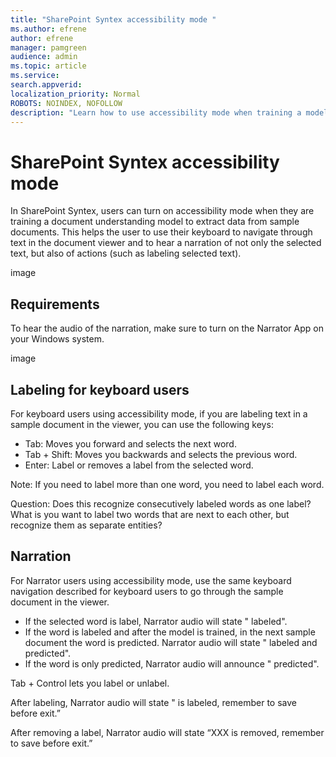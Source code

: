 ```yaml
---
title: "SharePoint Syntex accessibility mode "
ms.author: efrene
author: efrene
manager: pamgreen
audience: admin
ms.topic: article
ms.service: 
search.appverid: 
localization_priority: Normal
ROBOTS: NOINDEX, NOFOLLOW
description: "Learn how to use accessibility mode when training a model in SharePoint Syntex."
---
```


# SharePoint Syntex accessibility mode

In SharePoint Syntex, users can turn on accessibility mode when they are training a document understanding model to extract data from sample documents. This helps the user to use their keyboard to navigate through text in the document viewer and to hear a narration of not only the selected text, but also of actions (such as labeling selected text). 

image

## Requirements

To hear the audio of the narration, make sure to turn on the Narrator App on your Windows system.

image

## Labeling for keyboard users

For keyboard users using accessibility mode, if you are labeling text in a sample document in the viewer, you can use the following keys:

- Tab: Moves you forward and selects the next word.
- Tab + Shift: Moves you backwards and selects the previous word.
- Enter: Label or removes a label from the selected word.

Note: If you need to label more than one word, you need to label each word.

Question: Does this recognize consecutively labeled words as one label? What is you want to label two words that are next to each other, but recognize them as separate entities?

## Narration

For Narrator users using accessibility mode, use the same keyboard navigation described for keyboard users to go through the sample document in the viewer.

- If the selected word is label, Narrator audio will state "<word> labeled".
- If the word is labeled and after the model is trained, in the next sample document the word is predicted. Narrator audio will state "<word> labeled and predicted".
- If the word is only predicted, Narrator audio will announce "<work> predicted".

Tab + Control lets you label or unlabel.

After labeling, Narrator audio will state "<word> is labeled, remember to save before exit.”

After removing a label, Narrator audio will state “XXX is removed, remember to save before exit.”









 


  
  



